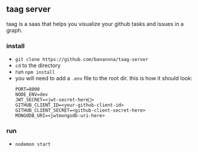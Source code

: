 ## taag server
taag is a saas that helps you visualize your github tasks and issues in a graph.

### install
- `git clone https://github.com/banannna/taag-server`
- `cd` to the directory
- run `npm install`
- you will need to add a `.env` file to the root dir. this is how it should look:
	```
	PORT=8000
  NODE_ENV=dev
  JWT_SECRET=<jwt-secret-here🤫>
  GITHUB_CLIENT_ID=<your-github-client-id>
  GITHUB_CLIENT_SECRET=<github-client-secret-here>
  MONGODB_URI=<jwtmongodb-uri-here>
	```

### run
- `nodemon start`